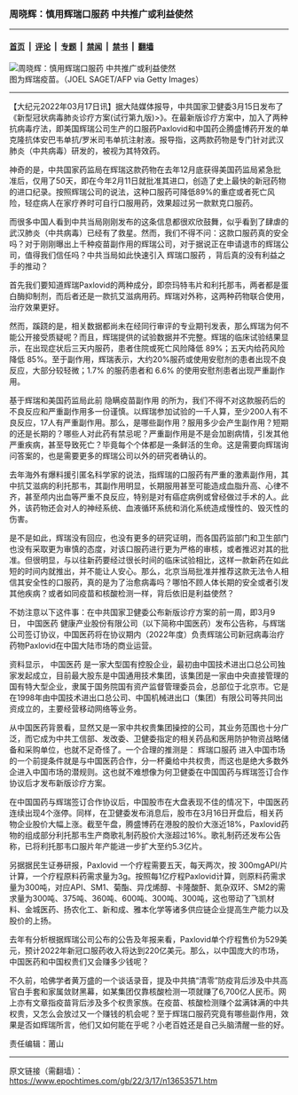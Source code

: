### 周晓辉：慎用辉瑞口服药 中共推广或利益使然

---

#### [首页](../../../..?n13653571) &nbsp;|&nbsp; [评论](../../../../../epoch-comment?n13653571) &nbsp;|&nbsp; [专题](../../../../../epoch-special?n13653571) &nbsp;|&nbsp; [禁闻](../../../../../epoch-news?n13653571) &nbsp;|&nbsp; [禁书](../../../../../books?n13653571) &nbsp;|&nbsp; [翻墙](https://github.com/gfw-breaker/nogfw/blob/master/README.md?n13653571)


<div><img alt="周晓辉：慎用辉瑞口服药 中共推广或利益使然" class="attachment-djy_600_400 size-djy_600_400 wp-post-image" src="https://i.epochtimes.com/assets/uploads/2022/02/id13556468-156105-600x400.jpeg"/>
<div class="caption">
 图为辉瑞疫苗。（JOEL SAGET/AFP via Getty Images）
</div></div><hr/><div class="post_content" id="artbody" itemprop="articleBody">
 <!-- article content begin -->
 <p>
  【大纪元2022年03月17日讯】据大陆媒体报导，中共国家卫健委3月15日发布了《新型冠状病毒肺炎诊疗方案(试行第九版)&gt;》。在最新版诊疗方案中，加入了两种抗病毒疗法，即美国辉瑞公司生产的口服药Paxlovid和中国药企腾盛博药开发的单克隆抗体安巴韦单抗/罗米司韦单抗注射液。报导指，这两款药物是专门针对武汉肺炎（中共病毒）研发的，被视为其特效药。
 </p>
 <p>
  神奇的是，中共国家药监局在辉瑞这款药物在去年12月底获得美国药监局紧急批准后，仅用了50天，即在今年2月11日就批准其进口，创造了史上最快的新冠药物的进口纪录。按照辉瑞公司的说法，这种口服药可降低89%的重症或者死亡风险，轻症病人在家疗养时可自行口服用药，效果超过另一款默克口服药。
 </p>
 <p>
  而很多中国人看到中共当局刚刚发布的这条信息都很欢欣鼓舞，似乎看到了肆虐的武汉肺炎（中共病毒）已经有了救星。然而，我们不得不问：这款口服药真的安全吗？对于刚刚曝出上千种疫苗副作用的辉瑞公司，对于据说正在申请退市的辉瑞公司，值得我们信任吗？中共当局如此快速引入
  <ok href="https://www.epochtimes.com/gb/tag/%E8%BE%89%E7%91%9E%E5%8F%A3%E6%9C%8D%E8%8D%AF.html">
   辉瑞口服药
  </ok>
  ，背后真的没有利益之手的推动？
 </p>
 <p>
  首先我们要知道辉瑞Paxlovid的两种成分，即奈玛特韦片和利托那韦，两者都是蛋白酶抑制剂，而后者还是一款抗艾滋病用药。辉瑞对外称，这两种药物联合使用，治疗效果更好。
 </p>
 <p>
  然而，蹊跷的是，相关数据都尚未在经同行审评的专业期刊发表，那么辉瑞为何不能公开接受质疑呢？而且，辉瑞提供的试验数据并不完整。辉瑞的临床试验结果显示，在出现症状后三天内服药，患者住院或死亡风险降低 89%；五天内给药风险降低 85%。至于副作用，辉瑞表示，大约20%服药或使用安慰剂的患者出现不良反应，大部分较轻微；1.7% 的服药患者和 6.6% 的使用安慰剂患者出现严重副作用。
 </p>
 <p>
  基于辉瑞和美国药监局此前
  <ok href="https://www.epochtimes.com/gb/tag/%E9%9A%90%E7%9E%92%E7%96%AB%E8%8B%97%E5%89%AF%E4%BD%9C%E7%94%A8.html">
   隐瞒疫苗副作用
  </ok>
  的所为，我们不得不对这款服药后的不良反应和严重副作用多一份谨慎。以辉瑞参加试验的一千人算，至少200人有不良反应，17人有严重副作用。那么，是哪些副作用？服用多少会产生副作用？短期的还是长期的？哪些人对此药有禁忌呢？严重副作用是不是会加剧病情，引发其他严重疾病，甚至导致死亡？毕竟每个个体都是一条鲜活的生命。这是需要向辉瑞询问答案的，也是需要更多的辉瑞公司以外的研究者确认的。
 </p>
 <p>
  去年海外有爆料援引匿名科学家的说法，指辉瑞的口服药有严重的激素副作用，其中抗艾滋病的利托那韦，其副作用明显，长期服用甚至可能造成血脂升高、心律不齐，甚至颅内出血等严重不良反应，特别是对有癌症病例或曾经做过手术的人。此外，该药物还会对人的神经系统、血液循环系统和消化系统造成慢性的、毁灭性的伤害。
 </p>
 <p>
  是不是如此，辉瑞没有回应，也没有更多的研究证明，而各国药监部门和卫生部门也没有采取更为审慎的态度，对该口服药进行更为严格的审核，或者推迟对其的批准。但很明显，与以往新药要经过很长时间的临床试验相比，这样一款新药在如此短的时间内就推出，并不能让人安心。那么，北京当局批准并推荐这款无法令人相信其安全性的口服药，真的是为了治愈病毒吗？哪怕不顾人体长期的安全或者引发其他疾病？或者如同疫苗和核酸检测一样，背后依旧是利益使然？
 </p>
 <p>
  不妨注意以下这件事：在中共国家卫健委公布新版诊疗方案的前一周，即3月9日，
  <ok href="https://www.epochtimes.com/gb/tag/%E4%B8%AD%E5%9B%BD%E5%8C%BB%E8%8D%AF.html">
   中国医药
  </ok>
  健康产业股份有限公司（以下简称中国医药）发布公告称，与辉瑞公司签订协议，中国医药将在协议期内（2022年度）负责辉瑞公司新冠病毒治疗药物Paxlovid在中国大陆市场的商业运营。
 </p>
 <p>
  资料显示，
  <ok href="https://www.epochtimes.com/gb/tag/%E4%B8%AD%E5%9B%BD%E5%8C%BB%E8%8D%AF.html">
   中国医药
  </ok>
  是一家大型国有控股企业，最初由中国技术进出口总公司独家发起成立，目前最大股东是中国通用技术集团，该集团是一家由中央直接管理的国有特大型企业，隶属于国务院国有资产监督管理委员会，总部位于北京市。它是在1998年由中国技术进出口总公司、中国机械进出口（集团）有限公司等共同出资成立的，主要经营移动网络等业务。
 </p>
 <p>
  从中国医药背景看，显然又是一家中共权贵集团操控的公司，其业务范围也十分广泛，而它成为中共工信部、发改委、卫健委指定的相关药品和医用防护物资战略储备和采购单位，也就不足奇怪了。一个合理的推测是：
  <ok href="https://www.epochtimes.com/gb/tag/%E8%BE%89%E7%91%9E%E5%8F%A3%E6%9C%8D%E8%8D%AF.html">
   辉瑞口服药
  </ok>
  进入中国市场的一个前提条件就是与中国医药合作，分一杯羹给中共权贵，而这也是绝大多数外企进入中国市场的潜规则。这也就不难想像为何卫健委在中国国药与辉瑞签订合作协议后才发布新版诊疗方案。
 </p>
 <p>
  在中国国药与辉瑞签订合作协议后，中国股市在大盘表现不佳的情况下，中国医药连续出现4个涨停。同样，在卫健委发布消息后，股市在3月16日开盘后，相关药物企业股价大幅上涨。截至午盘，腾盛博药在港股的股价大涨近18%，Paxlovid药物的组成部分利托那韦生产商歌礼制药股价大涨超过16%。歌礼制药还发布公告称，已将利托那韦口服片年产能进一步扩大至约5.3亿片。
 </p>
 <p>
  另据据民生证券研报，Paxlovid 一个疗程需要五天，每天两次，按 300mgAPI/片计算，一个疗程原料药需求量为3g。按照每1亿疗程Paxlovid计算，则原料药需求量为300吨，对应API、SM1、菊酯、异戊烯醇、卡隆酸酐、氮杂双环、SM2的需求量为300吨、375吨、360吨、600吨、300吨、300吨，这也带动了飞凯材料、金城医药、扬农化工、新和成、雅本化学等诸多供应链企业提高生产能力以及股价的上扬。
 </p>
 <p>
  去年有分析根据辉瑞公司公布的公告及年报来看，Paxlovid单个疗程售价为529美元，预计2022年新冠口服药收入将达到220亿美元。那么，以中国庞大的市场，中国医药和中国权贵们又会赚多少钱呢？
 </p>
 <p>
  不久前，哈佛学者黄万盛的一个谈话录音，提及中共搞“清零”防疫背后涉及中共高官白手套和家属敛财黑幕，如某集团仅靠核酸检测一项就赚了6,700亿人民币。网上亦有文章指疫苗背后涉及多个权贵家族。在疫苗、核酸检测赚个盆满钵满的中共权贵，又怎么会放过又一个赚钱的机会呢？至于辉瑞口服药究竟有哪些副作用，效果是否如辉瑞所言，他们又如何能在乎呢？小老百姓还是自己头脑清醒一些的好。
 </p>
 <p>
  责任编辑：莆山
 </p>
 <!-- article content end -->
 <div id="below_article_ad">
 </div>
</div>


---

原文链接（需翻墙）：https://www.epochtimes.com/gb/22/3/17/n13653571.htm